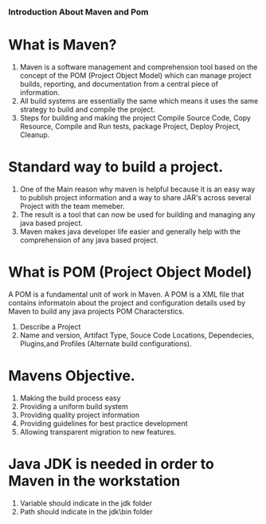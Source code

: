 ### Introduction About Maven and Pom

# What is Maven?
1. Maven is a software management and comprehension tool based on the concept of the POM (Project Object Model) which can manage project builds, reporting, and documentation from a central piece of information.
2. All build systems are essentially the same which means it uses the same strategy to build and compile the project.
3. Steps for building and making the project 
Compile Source Code, Copy Resource, Compile and Run tests, package Project, Deploy Project, Cleanup.

# Standard way to build a project.
1.  One of the Main reason why maven is helpful because it is an easy way to publish project information and a way to share JAR's across several Project with the team memeber.
2. The result is a tool that can now be used for building and managing any java based project.
3. Maven makes java developer life easier and generally help with the comprehension of any java based project.

# What is POM (Project Object Model)
A POM is a fundamental unit of work in Maven.
A POM is a XML file that contains informatoin about the project and configuration details used by Maven to build any java projects
POM Characterstics.

1.  Describe a Project
2.  Name and version, Artifact Type, Souce Code Locations, Dependecies, Plugins,and Profiles (Alternate build configurations).

# Mavens Objective.
1. Making the build process easy
2. Providing a uniform build system
3. Providing quality project information
4. Providing guidelines for best practice development
5. Allowing transparent migration to new features.

# Java JDK is needed in order to Maven in the workstation
1. Variable should indicate in the jdk folder
2. Path should indicate in the jdk\bin folder

